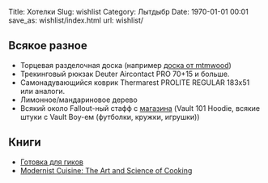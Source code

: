 Title: Хотелки
Slug: wishlist
Category: Лытдыбр
Date: 1970-01-01 00:01
save_as: wishlist/index.html
url: wishlist/

## Всякое разное

* Торцевая разделочная доска (например [доска от mtmwood](http://mtmwood.com/serial.php))
* Трекинговый рюкзак Deuter Aircontact PRO 70+15 и больше.
* Самонадувающийся коврик Thermarest PROLITE REGULAR 183х51 или аналоги.
* Лимонное/мандариновое дерево
* Всякий около Fallout-ный стафф с [магазина](http://store.bethsoft.com/brands/fallout.html) (Vault 101 Hoodie, всякие штуки с Vault Boy-ем (футболки, кружки, игрушки))

## Книги

* [Готовка для гиков](http://www.amazon.com/Cooking-Geeks-Science-Great-Hacks/dp/0596805888/)
* [Modernist Cuisine: The Art and Science of Cooking](http://www.amazon.com/Modernist-Cuisine-The-Science-Cooking/dp/0982761007)
